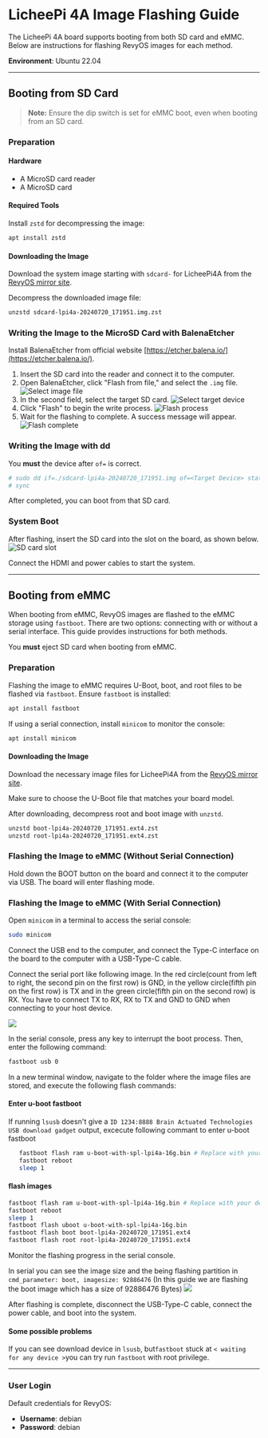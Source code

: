 # LicheePi 4A Image Flashing Guide

The LicheePi 4A board supports booting from both SD card and eMMC. Below are instructions for flashing RevyOS images for each method.

**Environment**: Ubuntu 22.04

---

## Booting from SD Card

> **Note:** Ensure the dip switch is set for eMMC boot, even when booting from an SD card.

### Preparation

#### Hardware

- A MicroSD card reader
- A MicroSD card

#### Required Tools

Install `zstd` for decompressing the image:

```bash
apt install zstd
```

#### Downloading the Image

Download the system image starting with `sdcard-` for LicheePi4A from the [RevyOS mirror site](https://mirror.iscas.ac.cn/revyos/extra/images/lpi4a/20240720/).

Decompress the downloaded image file:

```bash
unzstd sdcard-lpi4a-20240720_171951.img.zst
```

### Writing the Image to the MicroSD Card with BalenaEtcher

Install BalenaEtcher from official website [https://etcher.balena.io/](https://etcher.balena.io/).

1. Insert the SD card into the reader and connect it to the computer.
2. Open BalenaEtcher, click "Flash from file," and select the `.img` file.
   ![Select image file](./image%20for%20flash/lpi4a1.png)
3. In the second field, select the target SD card.
   ![Select target device](./image%20for%20flash/lpi4a2.png)
4. Click "Flash" to begin the write process.
   ![Flash process](./image%20for%20flash/lpi4a3.png)
5. Wait for the flashing to complete. A success message will appear.
   ![Flash complete](./image%20for%20flash/lpi4a4.png)

### Writing the Image with dd

You **must** the device after `of=` is correct.
```bash
# sudo dd if=./sdcard-lpi4a-20240720_171951.img of=<Target Device> status=progress
# sync
```
After completed, you can boot from that SD card.

### System Boot

After flashing, insert the SD card into the slot on the board, as shown below.
   ![SD card slot](./image%20for%20flash/lpi4a5.png)

Connect the HDMI and power cables to start the system.

---

## Booting from eMMC

When booting from eMMC, RevyOS images are flashed to the eMMC storage using `fastboot`. There are two options: connecting with or without a serial interface. This guide provides instructions for both methods.

You **must** eject SD card when booting from eMMC.

### Preparation

Flashing the image to eMMC requires U-Boot, boot, and root files to be flashed via `fastboot`. Ensure `fastboot` is installed:

```bash
apt install fastboot
```

If using a serial connection, install `minicom` to monitor the console:

```bash
apt install minicom
```

#### Downloading the Image

Download the necessary image files for LicheePi4A from the [RevyOS mirror site](https://mirror.iscas.ac.cn/revyos/extra/images/lpi4a/20240720/). 

Make sure to choose the U-Boot file that matches your board model.

After downloading, decompress root and boot image with `unzstd`.

```bash
unzstd boot-lpi4a-20240720_171951.ext4.zst
unzstd root-lpi4a-20240720_171951.ext4.zst
```

### Flashing the Image to eMMC (Without Serial Connection)

Hold down the BOOT button on the board and connect it to the computer via USB. The board will enter flashing mode.

### Flashing the Image to eMMC (With Serial Connection)

Open `minicom` in a terminal to access the serial console:

   ```bash
   sudo minicom
   ```

Connect the USB end to the computer, and connect the Type-C interface on the board to the computer with a USB-Type-C cable.

Connect the serial port like following image. In the red circle(count from left to right, the second pin on the first row) is GND, in the yellow circle(fifth pin on the first row) is TX and in the green circle(fifth pin on the second row) is RX. You have to connect TX to RX, RX to TX and GND to GND when connecting to your host device.

![](./image%20for%20flash/lpi4a6.png)


In the serial console, press any key to interrupt the boot process. Then, enter the following command:

   ```bash
   fastboot usb 0
   ```

In a new terminal window, navigate to the folder where the image files are stored, and execute the following flash commands:
#### Enter u-boot fastboot
If running `lsusb` doesn't give a `ID 1234:8888 Brain Actuated Technologies USB download gadget` output, excecute following commant to enter u-boot fastboot
```bash
   fastboot flash ram u-boot-with-spl-lpi4a-16g.bin # Replace with your device's uboot image
   fastboot reboot
   sleep 1
```

#### flash images
   ```bash
   fastboot flash ram u-boot-with-spl-lpi4a-16g.bin # Replace with your device's uboot image
   fastboot reboot
   sleep 1
   fastboot flash uboot u-boot-with-spl-lpi4a-16g.bin
   fastboot flash boot boot-lpi4a-20240720_171951.ext4
   fastboot flash root root-lpi4a-20240720_171951.ext4
   ```

Monitor the flashing progress in the serial console.

In serial you can see the image size and the being flashing partition in `cmd_parameter: boot, imagesize: 92886476` (In this guide we are flashing the boot image which has a size of 92886476 Bytes)
![](./image%20for%20flash/lpi4a7.png)

After flashing is complete, disconnect the USB-Type-C cable, connect the power cable, and boot into the system.

#### Some possible problems
If you can see download device in `lsusb`, but`fastboot` stuck at `< waiting for any device >`you can try run `fastboot` with root privilege.

---

### User Login

Default credentials for RevyOS:

- **Username**: debian
- **Password**: debian
